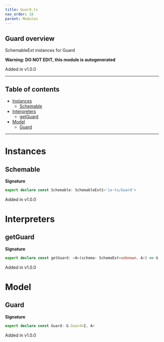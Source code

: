```yaml
---
title: Guard.ts
nav_order: 16
parent: Modules
---
```


## Guard overview

SchemableExt instances for Guard

**Warning: DO NOT EDIT, this module is autogenerated**

Added in v1.0.0

---

<h2 class="text-delta">Table of contents</h2>

- [Instances](#instances)
  - [Schemable](#schemable)
- [Interpreters](#interpreters)
  - [getGuard](#getguard)
- [Model](#model)
  - [Guard](#guard)

---

# Instances

## Schemable

**Signature**

```ts
export declare const Schemable: SchemableExt1<'io-ts/Guard'>
```

Added in v1.0.0

# Interpreters

## getGuard

**Signature**

```ts
export declare const getGuard: <A>(schema: SchemaExt<unknown, A>) => G.Guard<unknown, A>
```

Added in v1.0.0

# Model

## Guard

**Signature**

```ts
export declare const Guard: G.Guard<I, A>
```

Added in v1.0.0

